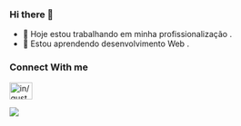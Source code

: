 ### Hi there 👋

- 🔭 Hoje estou trabalhando em minha profissionalização .
- 🌱 Estou aprendendo desenvolvimento Web .

<h3 align="left">Connect With me</h3>
<p align="left"><a href=www.linkedin.com/in/joão-pedro-soares-da-costa" target="blank"><img align="center" src="https://raw.githubusercontent.com/rahuldkjain/github-profile-readme-generator/master/src/images/icons/Social/linked-in-alt.svg" alt="in/gustavoleterio/" height="30" width="40" /></a></p>
<picture>
  <source
    srcset="https://github-readme-stats.vercel.app/api?username=JP-Soares&show_icons=true&theme=radical"
    media="(prefers-color-scheme: dark)"
  />
  <source
    srcset="https://github-readme-stats.vercel.app/api?username=JP-Soares&show_icons=true"
    media="(prefers-color-scheme: light), (prefers-color-scheme: no-preference)"
  />
  <img src="https://github-readme-stats.vercel.app/api?username=JP-Soares&show_icons=true" />
</picture>

